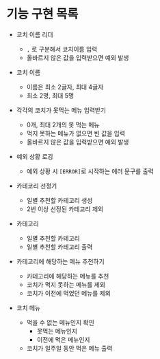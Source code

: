 # 기능 구현 목록

- 코치 이름 리더
  - `,` 로 구분해서 코치이름 입력
  - 올바르지 않은 값을 입력받으면 예외 발생

- 코치 이름
  - 이름은 최소 2글자, 최대 4글자
  - 최소 2명, 최대 5명

- 각각의 코치가 못먹는 메뉴 입력받기
  - 0개, 최대 2개의 못 먹는 메뉴
  - 먹지 못하는 메뉴가 없으면 빈 값을 입력
  - 올바르지 않은 값을 입력받으면 예외 발생

- 예외 상황 로깅
    - 예외 상황 시 `[ERROR]`로 시작하는 에러 문구를 출력

- 카테코리 선정기
  - 일별 추천할 카테고리 생성
  - 2번 이상 선정된 카테고리 제외

- 카테고리
  - 일별 추천할 카테고리
  - 일별 추천할 카테고리 출력

- 카테고리에 해당하는 메뉴 추천하기
  - 카테고리에 해당하는 메뉴를 추천
  - 코치가 먹지 못하는 메뉴를 제외
  - 코치가 이전에 먹었던 메뉴를 제외

- 코치 메뉴
  - 먹을 수 없는 메뉴인지 확인
    - 못먹는 메뉴인지
    - 이전에 먹은 메뉴인지
  - 코치가 일주일 동안 먹은 메뉴 출력